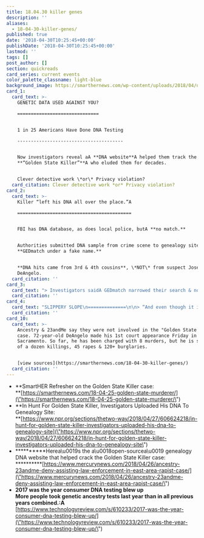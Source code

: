 ```yaml
---
title: 18.04.30 killer genes
description: ''
aliases:
  - 18-04-30-killer-genes/
published: true
date: '2018-04-30T10:25:45+00:00'
publishDate: '2018-04-30T10:25:45+00:00'
lastmod: ''
tags: []
post_author: []
section: quickreads
card_series: current events
color_palette_classname: light-blue
background_image: https://smarthernews.com/wp-content/uploads/2018/04/dna-1811955_1920.jpg
card_1:
  card_text: >-
    GENETIC DATA USED AGAINST YOU?

    ==============================


    1 in 25 Americans Have Done DNA Testing

    ---------------------------------------


    Now investigators reveal aA **DNA website**A helped them track the allegedA
    **“Golden State Killer”**A who eluded them for decades.


    Clever detective work \*or\* Privacy violation?
  card_citation: Clever detective work *or* Privacy violation?
card_2:
  card_text: >-
    Killer “left his DNA all over the place.”A

    ==========================================


    FBI has DNA database, as does local police, butA **no match.**


    Authorities submitted DNA sample from crime scene to genealogy site
    **GEDmatch under a fake name.**


    **DNA hits came from 3rd & 4th cousins**, \*NOT\* from suspect Joseph James
    DeAngelo.
  card_citation: ''
card_3:
  card_text: "> Investigators saidA GEDmatch narrowed their search & no court order was needed to access site’s database.\n> \n> _**a\x1CAlthough we were not approached by law enforcement or anyone else about this case or about the DNA, it has always been GEDmatcha\x19s policy to inform users that the database could be used for other uses.”**_\n> \n> Curtis Rogers, GEDmatch Spokesman"
  card_citation: ''
card_4:
  card_text: "SLIPPERY SLOPE\n==============\n\n> “And even though it is easy to think of this technology as something that is used just to track down serial killers, if we allow the government to use it with no accountability or no further safeguards, then all of our genetic information might be at risk for being used for things we dona\x19t want it to be used for.a\x1D\n> \n> Andrea Roth, UC Berkeley Boalt School of Law Assistant Professor"
  card_citation: ''
card_10:
  card_text: >-
    Ancestry & 23andMe say they were not involved in the "Golden State Killer"
    case. 72-year-old DeAngelo made his 1st court appearance Friday in
    Sacramento. So far, he has been charged with 8 murders, but he is suspected
    of a dozen killings, 45 rapes & 120+ burglaries.


    [view sources](https://smarthernews.com/18-04-30-killer-genes/)
  card_citation: ''
---
```

*   **SmartHER Refresher on the Golden State Killer case:  
    **[https://smarthernews.com/18-04-25-golden-state-murderer/](\"https://smarthernews.com/18-04-25-golden-state-murderer/\")
*   **In Hunt For Golden State Killer, Investigators Uploaded His DNA To Genealogy Site:  
    **[https://www.npr.org/sections/thetwo-way/2018/04/27/606624218/in-hunt-for-golden-state-killer-investigators-uploaded-his-dna-to-genealogy-site](\"https://www.npr.org/sections/thetwo-way/2018/04/27/606624218/in-hunt-for-golden-state-killer-investigators-uploaded-his-dna-to-genealogy-site\")
*   **********Herea\\u0019s the a\\u0018open-sourcea\\u0019 genealogy DNA website that helped crack the Golden State Killer case:  
    **********[https://www.mercurynews.com/2018/04/26/ancestry-23andme-deny-assisting-law-enforcement-in-east-area-rapist-case/](\"https://www.mercurynews.com/2018/04/26/ancestry-23andme-deny-assisting-law-enforcement-in-east-area-rapist-case/\")
*   **2017 was the year consumer DNA testing blew up**  
    **More people took genetic ancestry tests last year than in all previous years combined.:A** [https://www.technologyreview.com/s/610233/2017-was-the-year-consumer-dna-testing-blew-up/](\"https://www.technologyreview.com/s/610233/2017-was-the-year-consumer-dna-testing-blew-up/\")